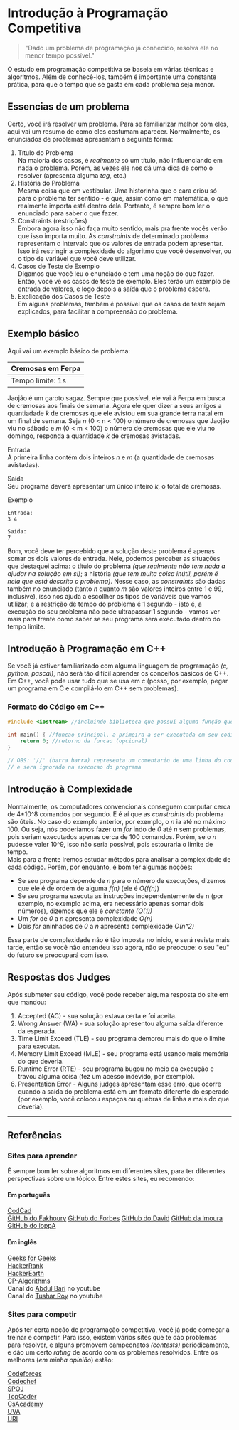 # Introdução à Programação Competitiva

> "Dado um problema de programação já conhecido, resolva ele no menor tempo possível."

O estudo em programação competitiva se baseia em várias técnicas e algoritmos. Além de conhecê-los, também é importante uma constante prática, para que o tempo que se gasta em cada problema seja menor.

## Essencias de um problema

Certo, você irá resolver um problema. Para se familiarizar melhor com eles, aqui vai um resumo de como eles costumam aparecer. Normalmente, os enunciados de problemas apresentam a seguinte forma:
1. Título do Problema\
    Na maioria dos casos, é *realmente* só um título, não influenciando em nada o problema. Porém, às vezes ele nos dá uma dica de como o resolver (apresenta alguma *tag*, etc.)
2. História do Problema\
    Mesma coisa que em vestibular. Uma historinha que o cara criou só para o problema ter sentido - e que, assim como em matemática, o que realmente importa está dentro dela. Portanto, é sempre bom ler o enunciado para saber o que fazer.
3. Constraints (restrições)\
    Embora agora isso não faça muito sentido, mais pra frente vocês verão que isso importa muito. As *constraints* de determinado problema representam o intervalo que os valores de entrada podem apresentar. Isso irá restringir a complexidade do algoritmo que você desenvolver, ou o tipo de variável que você deve utilizar.
4. Casos de Teste de Exemplo\
    Digamos que você leu o enunciado e tem uma noção do que fazer. Então, você vê os casos de teste de exemplo. Eles terão um exemplo de entrada de valores, e logo depois a saída que o problema espera.
5. Explicação dos Casos de Teste\
    Em alguns problemas, também é possível que os casos de teste sejam explicados, para facilitar a compreensão do problema.

## Exemplo básico

Aqui vai um exemplo básico de problema:

| Cremosas em Ferpa |
| --- |
| Tempo limite: 1s |

Jaojão é um garoto sagaz. Sempre que possível, ele vai à Ferpa em busca de cremosas aos finais de semana. Agora ele quer dizer a seus amigos a quantiadade *k* de cremosas que ele avistou em sua grande terra natal em um final de semana. Seja *n* (0 < n < 100) o número de cremosas que Jaojão viu no sábado e *m* (0 < m < 100) o número de cremosas que ele viu no domingo, responda a quantidade *k* de cremosas avistadas.

Entrada\
A primeira linha contém dois inteiros *n* e *m* (a quantidade de cremosas avistadas).

Saída\
Seu programa deverá apresentar um único inteiro *k*, o total de cremosas.

Exemplo
```
Entrada:
3 4

Saída:
7
```

Bom, você deve ter percebido que a solução deste problema é apenas somar os dois valores de entrada. Nele, podemos perceber as situações que destaquei acima: o título do problema *(que realmente não tem nada a ajudar na solução em si)*; a história *(que tem muita coisa inútil, porém é nela que está descrito o problema)*. Nesse caso, as *constraints* são dadas também no enunciado (tanto *n* quanto *m* são valores inteiros entre 1 e 99, inclusive), isso nos ajuda a escollher os tipos de variáveis que vamos utilizar; e a restrição de tempo do problema é 1 segundo - isto é, a execução do seu problema não pode ultrapassar 1 segundo - vamos ver mais para frente como saber se seu programa será executado dentro do tempo limite.

## Introdução à Programação em C++

Se você já estiver familiarizado com alguma linguagem de programação *(c, python, pascal)*, não será tão difícil aprender os conceitos básicos de C++. Em C++, você pode usar tudo que se usa em *c* (posso, por exemplo, pegar um programa em C e compilá-lo em C++ sem problemas).

### Formato do Código em C++
```c++
#include <iostream> //incluindo biblioteca que possui alguma função que eu quero

int main() { //funcao principal, a primeira a ser executada em seu codigo
    return 0; //retorno da funcao (opcional)
}

// OBS: '//' (barra barra) representa um comentario de uma linha do codigo
// e sera ignorado na execucao do programa
```



## Introdução à Complexidade

Normalmente, os computadores convencionais conseguem computar cerca de 4*10^8 comandos por segundo. E é aí que as *constraints* do problema são úteis. No caso do exemplo anterior, por exemplo, o *n* ia até no máximo 100. Ou seja, nós poderiamos fazer um *for* indo de *0* até *n* sem problemas, pois seriam executados apenas cerca de 100 comandos. Porém, se o *n* pudesse valer 10^9, isso não seria possível, pois estouraria o limite de tempo.\
Mais para a frente iremos estudar métodos para analisar a complexidade de cada código. Porém, por enquanto, é bom ter algumas noções:
- Se seu programa depende de *n* para o número de execuções, dizemos que ele é de ordem de alguma *f(n)* (ele é *O(f(n)*)
- Se seu programa executa as instruções independentemente de n (por exemplo, no exemplo acima, era necessário apenas somar dois números), dizemos que ele é *constante (O(1))*
- Um *for* de *0* a *n* apresenta complexidade *O(n)*
- Dois *for* aninhados de *0* a *n* apresenta complexidade *O(n^2)*

Essa parte de complexidade não é tão imposta no início, e será revista mais tarde, então se você não entendeu isso agora, não se preocupe: o seu "eu" do futuro se preocupará com isso.

## Respostas dos Judges
Após submeter seu código, você pode receber alguma resposta do site em que mandou:
1. Accepted (AC) - sua solução estava certa e foi aceita.
2. Wrong Answer (WA) - sua solução apresentou alguma saída diferente da esperada.
3. Time Limit Exceed (TLE) - seu programa demorou mais do que o limite para executar.
4. Memory Limit Exceed (MLE) - seu programa está usando mais memória do que deveria.
5. Runtime Error (RTE) - seu programa bugou no meio da execução e travou alguma coisa (fez um acesso indevido, por exemplo).
5. Presentation Error - Alguns judges apresentam esse erro, que ocorre quando a saída do problema está em um formato diferente do esperado (por exemplo, você colocou espaços ou quebras de linha a mais do que deveria).

---

## Referências

### Sites para aprender
É sempre bom ler sobre algoritmos em diferentes sites, para ter diferentes perspectivas sobre um tópico. Entre estes sites, eu recomendo:

#### Em português
[CodCad](http://www.codcad.com/)\
[GitHub do Fakhoury](https://github.com/andrefakhoury)
[GitHub do Forbes](https://github.com/VictorXjoeY)
[GitHub do David](https://github.com/davidcairuz)
[GitHub da lmoura](https://github.com/lusmoura)
[GitHub do loppA](https://github.com/LoppA)

#### Em inglês
[Geeks for Geeks](https://www.geeksforgeeks.org/)\
[HackerRank](https://www.hackerrank.com/)\
[HackerEarth](https://www.hackerearth.com/)\
[CP-Algorithms](https://cp-algorithms.com/)\
Canal do [Abdul Bari](https://www.youtube.com/channel/UCZCFT11CWBi3MHNlGf019nw/) no youtube\
Canal do [Tushar Roy](https://www.youtube.com/user/tusharroy2525) no youtube

### Sites para competir
Após ter certa noção de programação competitiva, você já pode começar a treinar e competir. Para isso, existem vários sites que te dão problemas para resolver, e alguns promovem campeonatos *(contests)* periodicamente, e dão um certo *rating* de acordo com os problemas resolvidos. Entre os melhores (*em minha opinião*) estão:

[Codeforces](https://www.codeforces.com)\
[Codechef](https://www.codechef.com)\
[SPOJ](https://www.spoj.com)\
[TopCoder](https://www.topcoder.com)\
[CsAcademy](https://www.csacademy.com)\
[UVA](https://uva.onlinejudge.org/)\
[URI](https://www.urionlinejudge.com.br)
